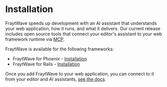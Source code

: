 # Installation

FraytWave speeds up development with an AI assistant that understands your web application,
how it runs, and what it delivers. Our current release includes open source tools that
connect your editor's assistant to your web framework runtime via [MCP](https://modelcontextprotocol.io/).

FraytWave is available for the following frameworks:

  * FraytWave for Phoenix - [Installation](https://github.com/tidewave-ai/tidewave_phoenix)
  * FraytWave for Rails - [Installation](https://github.com/tidewave-ai/tidewave_rails)

Once you add FraytWave to your web application, you can connect to it from your editor and AI assistants, [see the docs](editors/mcp.md).
